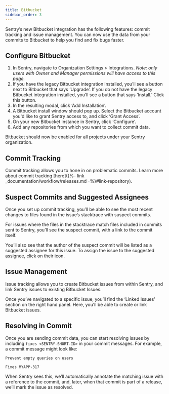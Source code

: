 ```yaml
---
title: Bitbucket
sidebar_order: 3
---
```

Sentry’s new Bitbucket integration has the following features: commit tracking and issue management. You can now use the data from your commits to Bitbucket to help you find and fix bugs faster.

## Configure Bitbucket


1. In Sentry, navigate to Organization Settings > Integrations. *Note: only users with Owner and Manager permissions will have access to this page.*
1. If you have the legacy Bitbucket integration installed, you’ll see a button next to Bitbucket that says ‘Upgrade’. If you do not have the legacy Bitbucket integration installed, you’ll see a button that says ‘Install.’ Click this button.
1. In the resulting modal, click ‘Add Installation’.
1. A Bitbucket install window should pop up. Select the Bitbucket account you'd like to grant Sentry access to, and click ‘Grant Access’.
1. On your new Bitbucket instance in Sentry, click ‘Configure’.
1. Add any repositories from which you want to collect commit data.

Bitbucket should now be enabled for all projects under your Sentry organization.


## Commit Tracking

Commit tracking allows you to hone in on problematic commits. Learn more about commit tracking [here]({%- link _documentation/workflow/releases.md -%}#link-repository).

## Suspect Commits and Suggested Assignees

Once you set up commit tracking, you’ll be able to see the most recent changes to files found in the issue’s stacktrace with suspect commits.

For issues where the files in the stacktrace match files included in commits sent to Sentry, you’ll see the suspect commit, with a link to the commit itself.

You’ll also see that the author of the suspect commit will be listed as a suggested assignee for this issue. To assign the issue to the suggested assignee, click on their icon.

## Issue Management

Issue tracking allows you to create Bitbucket issues from within Sentry, and link Sentry issues to existing Bitbucket Issues.

Once you’ve navigated to a specific issue, you’ll find the ‘Linked Issues’ section on the right hand panel. Here, you’ll be able to create or link Bitbucket issues.

## Resolving in Commit

Once you are sending commit data, you can start resolving issues by including `fixes <SENTRY-SHORT-ID>` in your commit messages. For example, a commit message might look like:

```
Prevent empty queries on users

Fixes MYAPP-317
```

When Sentry sees this, we’ll automatically annotate the matching issue with a reference to the commit, and, later, when that commit is part of a release, we’ll mark the issue as resolved.
